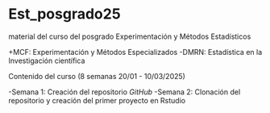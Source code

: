 # Est_posgrado25
material del curso del posgrado Experimentación y Métodos Estadísticos

+MCF: Experimentación y Métodos Especializados
-DMRN: Estadística en la Investigación científica

Contenido del curso (8 semanas 20/01 - 10/03/2025)

-Semana 1: Creación del repositorio *GitHub*
-Semana 2: Clonación del repositorio y creación del primer proyecto en Rstudio
